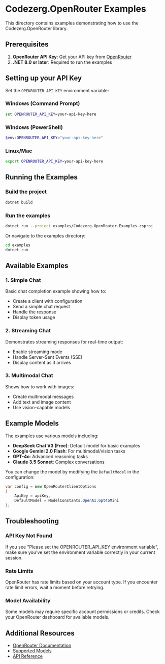 # Codezerg.OpenRouter Examples

This directory contains examples demonstrating how to use the Codezerg.OpenRouter library.

## Prerequisites

1. **OpenRouter API Key**: Get your API key from [OpenRouter](https://openrouter.ai/keys)
2. **.NET 8.0 or later**: Required to run the examples

## Setting up your API Key

Set the `OPENROUTER_API_KEY` environment variable:

### Windows (Command Prompt)
```cmd
set OPENROUTER_API_KEY=your-api-key-here
```

### Windows (PowerShell)
```powershell
$env:OPENROUTER_API_KEY="your-api-key-here"
```

### Linux/Mac
```bash
export OPENROUTER_API_KEY=your-api-key-here
```

## Running the Examples

### Build the project
```bash
dotnet build
```

### Run the examples
```bash
dotnet run --project examples/Codezerg.OpenRouter.Examples.csproj
```

Or navigate to the examples directory:
```bash
cd examples
dotnet run
```

## Available Examples

### 1. Simple Chat
Basic chat completion example showing how to:
- Create a client with configuration
- Send a simple chat request
- Handle the response
- Display token usage

### 2. Streaming Chat
Demonstrates streaming responses for real-time output:
- Enable streaming mode
- Handle Server-Sent Events (SSE)
- Display content as it arrives

### 3. Multimodal Chat
Shows how to work with images:
- Create multimodal messages
- Add text and image content
- Use vision-capable models

## Example Models

The examples use various models including:
- **DeepSeek Chat V3 (Free)**: Default model for basic examples
- **Google Gemini 2.0 Flash**: For multimodal/vision tasks
- **GPT-4o**: Advanced reasoning tasks
- **Claude 3.5 Sonnet**: Complex conversations

You can change the model by modifying the `DefaultModel` in the configuration:

```csharp
var config = new OpenRouterClientOptions
{
    ApiKey = apiKey,
    DefaultModel = ModelConstants.OpenAI.Gpt4oMini
};
```

## Troubleshooting

### API Key Not Found
If you see "Please set the OPENROUTER_API_KEY environment variable", make sure you've set the environment variable correctly in your current session.

### Rate Limits
OpenRouter has rate limits based on your account type. If you encounter rate limit errors, wait a moment before retrying.

### Model Availability
Some models may require specific account permissions or credits. Check your OpenRouter dashboard for available models.

## Additional Resources

- [OpenRouter Documentation](https://openrouter.ai/docs)
- [Supported Models](https://openrouter.ai/models)
- [API Reference](https://openrouter.ai/docs/api-reference)